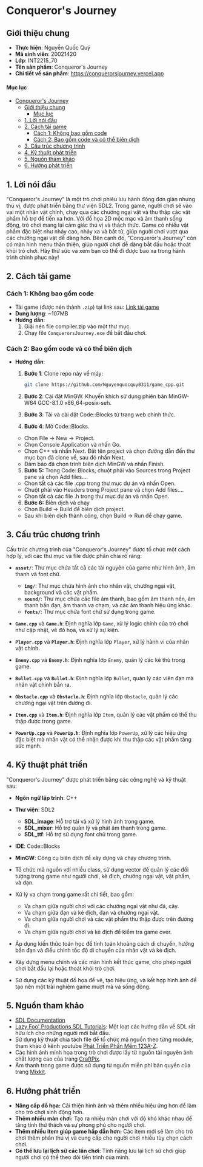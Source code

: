 # Conqueror's Journey

## Giới thiệu chung

- **Thực hiện**: Nguyễn Quốc Quý
- **Mã sinh viên**: 20021420
- **Lớp**: INT2215_70
- **Tên sản phẩm**: Conqueror's Journey
- **Chi tiết về sản phẩm**: <https://conquerorsjourney.vercel.app>

#### Mục lục

- [Conqueror's Journey](#conquerors-journey)
  - [Giới thiệu chung](#giới-thiệu-chung)
    - [Mục lục](#mục-lục)
  - [1. Lời nói đầu](#1-lời-nói-đầu)
  - [2. Cách tải game](#2-cách-tải-game)
    - [Cách 1: Không bao gồm code](#cách-1-không-bao-gồm-code)
    - [Cách 2: Bao gồm code và có thể biên dịch](#cách-2-bao-gồm-code-và-có-thể-biên-dịch)
  - [3. Cấu trúc chương trình](#3-cấu-trúc-chương-trình)
  - [4. Kỹ thuật phát triển](#4-kỹ-thuật-phát-triển)
  - [5. Nguồn tham khảo](#5-nguồn-tham-khảo)
  - [6. Hướng phát triển](#6-hướng-phát-triển)

## 1. Lời nói đầu

"Conqueror's Journey" là một trò chơi phiêu lưu hành động đơn giản nhưng thú vị, được phát triển bằng thư viện SDL2. Trong game, người chơi sẽ vào vai một nhân vật chính, chạy qua các chướng ngại vật và thu thập các vật phẩm hỗ trợ để tiến xa hơn. Với đồ họa 2D mộc mạc và âm thanh sống động, trò chơi mang lại cảm giác thú vị và thách thức. Game có nhiều vật phẩm đặc biệt như nhảy cao, nhảy xa và bất tử, giúp người chơi vượt qua các chướng ngại vật dễ dàng hơn. Bên cạnh đó, "Conqueror's Journey" còn có màn hình menu thân thiện, giúp người chơi dễ dàng bắt đầu hoặc thoát khỏi trò chơi. Hãy thử sức và xem bạn có thể đi được bao xa trong hành trình chinh phục này!

## 2. Cách tải game

### Cách 1: Không bao gồm code

- Tải game (được nén thành `.zip`) tại link sau: [Link tải game](https://github.com/Nguyenquocquy0311/game_cpp/releases/tag/v1.0.0)
- **Dung lượng**: ~107MB
- **Hướng dẫn**:
  1. Giải nén file compiler.zip vào một thư mục.
  2. Chạy file `ConquerorsJourney.exe` để bắt đầu chơi.

### Cách 2: Bao gồm code và có thể biên dịch

- **Hướng dẫn**:
  1. **Bước 1**: Clone repo này về máy:

     ```bash
     git clone https://github.com/Nguyenquocquy0311/game_cpp.git
     ```

  2. **Bước 2**: Cài đặt MinGW. Khuyến khích sử dụng phiên bản MinGW-W64 GCC-8.1.0 x86_64-posix-seh.
  3. **Bước 3**: Tải và cài đặt Code::Blocks từ trang web chính thức.
  4. **Bước 4**: Mở Code::Blocks.
  - Chọn File -> New -> Project.
  - Chọn Console Application và nhấn Go.
  - Chọn C++ và nhấn Next. Đặt tên project và chọn đường dẫn đến thư mục bạn đã clone về, sau đó nhấn Next.
  - Đảm bảo đã chọn trình biên dịch MinGW và nhấn Finish.
  5. **Bước 5:** Trong Code::Blocks, chuột phải vào Sources trong Project pane và chọn Add files....
  - Chọn tất cả các file .cpp trong thư mục dự án và nhấn Open.
  - Chuột phải vào Headers trong Project pane và chọn Add files....
  - Chọn tất cả các file .h trong thư mục dự án và nhấn Open.
  6. **Bước 6:** Biên dịch và chạy
  - Chọn Build -> Build để biên dịch project.
  - Sau khi biên dịch thành công, chọn Build -> Run để chạy game.

## 3. Cấu trúc chương trình

Cấu trúc chương trình của "Conqueror's Journey" được tổ chức một cách hợp lý, với các thư mục và file được phân chia rõ ràng:

- **`asset/`**: Thư mục chứa tất cả các tài nguyên của game như hình ảnh, âm thanh và font chữ.
  - **`img/`**: Thư mục chứa hình ảnh cho nhân vật, chướng ngại vật, background và các vật phẩm.
  - **`sound/`**: Thư mục chứa các file âm thanh, bao gồm âm thanh nền, âm thanh bắn đạn, âm thanh va chạm, và các âm thanh hiệu ứng khác.
  - **`fonts/`**: Thư mục chứa font chữ sử dụng trong game.
  
- **`Game.cpp`** và **`Game.h`**: Định nghĩa lớp `Game`, xử lý logic chính của trò chơi như cập nhật, vẽ đồ họa, và xử lý sự kiện.
- **`Player.cpp`** và **`Player.h`**: Định nghĩa lớp `Player`, xử lý hành vi của nhân vật chính.
- **`Enemy.cpp`** và **`Enemy.h`**: Định nghĩa lớp `Enemy`, quản lý các kẻ thù trong game.
- **`Bullet.cpp`** và **`Bullet.h`**: Định nghĩa lớp `Bullet`, quản lý các viên đạn mà nhân vật chính bắn ra.
- **`Obstacle.cpp`** và **`Obstacle.h`**: Định nghĩa lớp `Obstacle`, quản lý các chướng ngại vật trên đường đi.
- **`Item.cpp`** và **`Item.h`**: Định nghĩa lớp `Item`, quản lý các vật phẩm có thể thu thập được trong game.
- **`PowerUp.cpp`** và **`PowerUp.h`**: Định nghĩa lớp `PowerUp`, xử lý các hiệu ứng đặc biệt mà nhân vật có thể nhận được khi thu thập các vật phẩm tăng sức mạnh.

## 4. Kỹ thuật phát triển

"Conqueror's Journey" được phát triển bằng các công nghệ và kỹ thuật sau:

- **Ngôn ngữ lập trình**: C++
- **Thư viện**: SDL2
  - **SDL_image**: Hỗ trợ tải và xử lý hình ảnh trong game.
  - **SDL_mixer**: Hỗ trợ quản lý và phát âm thanh trong game.
  - **SDL_ttf**: Hỗ trợ sử dụng font chữ trong game.
- **IDE**: Code::Blocks
- **MinGW**: Công cụ biên dịch để xây dựng và chạy chương trình.

- Tổ chức mã nguồn với nhiều class, sử dụng vector để quản lý các đối tượng trong game như người chơi, kẻ địch, chướng ngại vật, vật phẩm, và đạn.
- Xử lý va chạm trong game rất chi tiết, bao gồm:
  - Va chạm giữa người chơi với các chướng ngại vật như đá, cây.
  - Va chạm giữa đạn và kẻ địch, đạn và chướng ngại vật.
  - Va chạm giữa người chơi và các vật phẩm thu thập được trên đường đi.
  - Va chạm giữa người chơi và kẻ địch để kiểm tra game over.
- Áp dụng kiến thức toán học để tính toán khoảng cách di chuyển, hướng bắn đạn và điều chỉnh tốc độ di chuyển của nhân vật và kẻ địch.
- Xây dựng menu chính và các màn hình kết thúc game, cho phép người chơi bắt đầu lại hoặc thoát khỏi trò chơi.
- Sử dụng các kỹ thuật đồ họa để vẽ, tạo hiệu ứng, và kết hợp hình ảnh để tạo nên một trải nghiệm game mượt mà và sống động.

## 5. Nguồn tham khảo

- [SDL Documentation](https://wiki.libsdl.org/)
- [Lazy Foo' Productions SDL Tutorials](http://lazyfoo.net/tutorials/SDL/): Một loạt các hướng dẫn về SDL rất hữu ích cho những người mới bắt đầu.
- Sử dụng kỹ thuật chia tách file để tổ chức mã nguồn theo từng module, tham khảo ở kênh youtube [Phát Triển Phần Mềm 123A-Z](https://www.youtube.com/@PhatTrienPhanMem123AZ).
- Các hình ảnh minh họa trong trò chơi được lấy từ nguồn tài nguyên ảnh chất lượng cao của trang [CraftPix](https://craftpix.net).
- Âm thanh trong game được sử dụng từ nguồn miễn phí bản quyền của trang [Mixkit](https://mixkit.co/free-sound-effects/game).

## 6. Hướng phát triển

- **Nâng cấp đồ họa:** Cải thiện hình ảnh và thêm nhiều hiệu ứng hơn để làm cho trò chơi sinh động hơn.
- **Thêm nhiều màn chơi:** Tạo ra nhiều màn chơi với độ khó khác nhau để tăng tính thử thách và sự phong phú cho người chơi.
- **Thêm nhiều item giúp game hấp dẫn hơn:** Các item mới sẽ làm cho trò chơi thêm phần thú vị và cung cấp cho người chơi nhiều tùy chọn cách chơi.
- **Có thể lưu lại lịch sử các lần chơi**: Tính năng lưu lại lịch sử chơi giúp người chơi có thể theo dõi tiến trình của mình.
